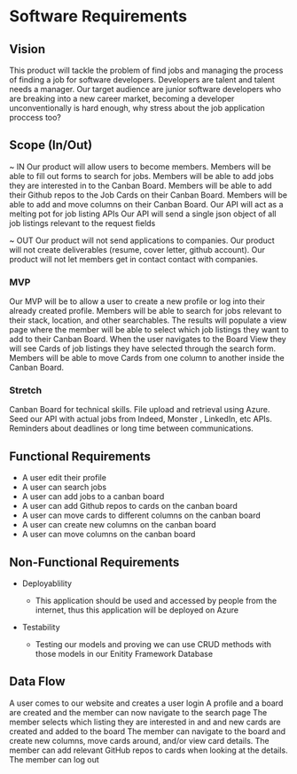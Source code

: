 # Software Requirements

## Vision
This product will tackle the problem of find jobs and managing the process of finding a job for software developers. Developers are talent and talent needs a manager. Our 
target audience are junior software developers who are breaking into a new career market, becoming a developer unconventionally is hard enough, why stress about the job application proccess too?


## Scope (In/Out)
~ IN
    Our product will allow users to become members.
    Members will be able to fill out forms to search for jobs.
    Members will be able to add jobs they are interested in to the Canban Board.
    Members will be able to add their Github repos to the Job Cards on their Canban Board.
    Members will be able to add and move columns on their Canban Board.
    Our API will act as a melting pot for job listing APIs 
    Our API will send a single json object of all job listings relevant to the request fields
    
    
~ OUT
    Our product will not send applications to companies.
    Our product will not create deliverables (resume, cover letter, github account).
    Our product will not let members get in contact contact with companies.
    
### MVP
Our MVP will be to allow a user to create a new profile or log into their already created profile. Members will be able to search for jobs relevant to their stack, location, and other searchables. The results will populate a view page where the member will be able to select which job listings they want to add to their Canban Board. When the user navigates to the Board View they will see Cards of job listings they have selected through the search form. Members will be able to move Cards from one column to another inside the Canban Board.

### Stretch
Canban Board for technical skills. File upload and retrieval using Azure. Seed our API with actual jobs from Indeed, Monster , LinkedIn, etc APIs. Reminders about deadlines or long time between communications.

## Functional Requirements
- A user edit their profile
- A user can search jobs
- A user can add jobs to a canban board
- A user can add Github repos to cards on the canban board
- A user can move cards to different columns on the canban board
- A user can create new columns on the canban board
- A user can move columns on the canban board

## Non-Functional Requirements
- Deployablility
    * This application should be used and accessed by people from the internet, thus this application will be deployed on Azure

- Testability
    * Testing our models and proving we can use CRUD methods with those models in our Enitity Framework Database

## Data Flow
A user comes to our website and creates a user login
A profile and a board are created and the member can now navigate to the search page
The member selects which listing they are interested in and and new cards are created and added to the board
The member can navigate to the board and create new columns, move cards around, and/or view card details.
The member can add relevant GitHub repos to cards when looking at the details.
The member can log out

